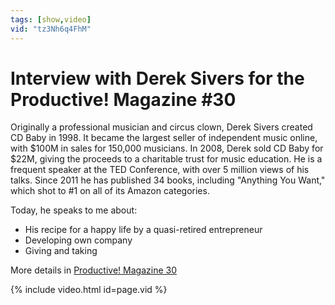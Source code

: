 ```yaml
---
tags: [show,video]
vid: "tz3Nh6q4FhM"
---
```


# Interview with Derek Sivers for the Productive! Magazine #30

Originally a professional musician and circus clown, Derek Sivers created CD Baby in 1998. It became the largest seller of independent music online, with $100M in sales for 150,000 musicians. In 2008, Derek sold CD Baby for $22M, giving the proceeds to a charitable trust for music education. He is a frequent speaker at the TED Conference, with over 5 million views of his talks. Since 2011 he has published 34 books, including "Anything You Want," which shot to #1 on all of its Amazon categories.

Today, he speaks to me about:
- His recipe for a happy life by a quasi-retired entrepreneur
- Developing own company
- Giving and taking

More details in [Productive! Magazine 30](http://ProductiveMag.com/30)

{% include video.html id=page.vid %}

<!--More-->
